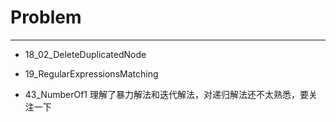 # Problem

------

* 18_02_DeleteDuplicatedNode

* 19_RegularExpressionsMatching

* 43_NumberOf1 理解了暴力解法和迭代解法，对递归解法还不太熟悉，要关注一下